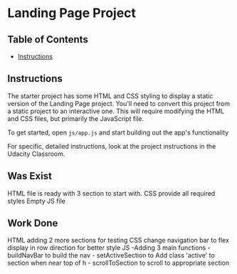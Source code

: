 # Landing Page Project

## Table of Contents

* [Instructions](#instructions)

## Instructions

The starter project has some HTML and CSS styling to display a static version of the Landing Page project. You'll need to convert this project from a static project to an interactive one. This will require modifying the HTML and CSS files, but primarily the JavaScript file.

To get started, open `js/app.js` and start building out the app's functionality

For specific, detailed instructions, look at the project instructions in the Udacity Classroom.

## Was Exist
HTML file is ready with 3 section to start with.
CSS provide all required styles
Empty JS file

## Work Done 
HTML adding 2 more sections for testing 
CSS change navigation bar to flex display in row direction for better style
JS 
	-Adding 3 main functions 
		- buildNavBar to build the nav
		- setActiveSection to Add class 'active' to section when near top of h
		- scrollToSection to scroll to appropriate section


